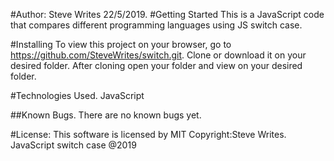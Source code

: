 #Author: Steve Writes 22/5/2019.
#Getting Started
This is a JavaScript code that compares different programming languages using JS switch case.

#Installing
To  view this project on your browser, go to  https://github.com/SteveWrites/switch.git. Clone or download it on your desired folder.
After cloning open your folder and view on your desired folder.

#Technologies Used.
JavaScript

##Known Bugs.
There are no known bugs yet.


#License:
This software is licensed by MIT Copyright:Steve Writes.
JavaScript switch case @2019
